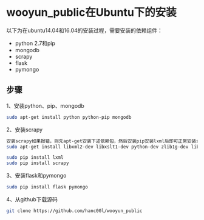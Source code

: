 wooyun_public在Ubuntu下的安装
=============================

以下为在ubuntu14.04和16.04的安装过程，需要安装的依赖组件：

+ python 2.7和pip
+ mongodb
+ scrapy 
+ flask
+ pymongo 

步骤
--------
1、安装python、pip、mongodb

```bash
sudo apt-get install python python-pip mongodb
```
2、安装scrapy

```bash
安装scrapy如果报错，则先apt-get安装下述依赖包，然后安装pip安装lxml后即可正常安装scrapy
sudo apt-get install libxml2-dev libxslt1-dev python-dev zlib1g-dev libevent-dev python-openssl

sudo pip install lxml
sudo pip install scrapy
```
3、安装flask和pymongo

```bash
sudo pip install flask pymongo
```
4、从github下载源码

```bash
git clone https://github.com/hanc00l/wooyun_public
```


